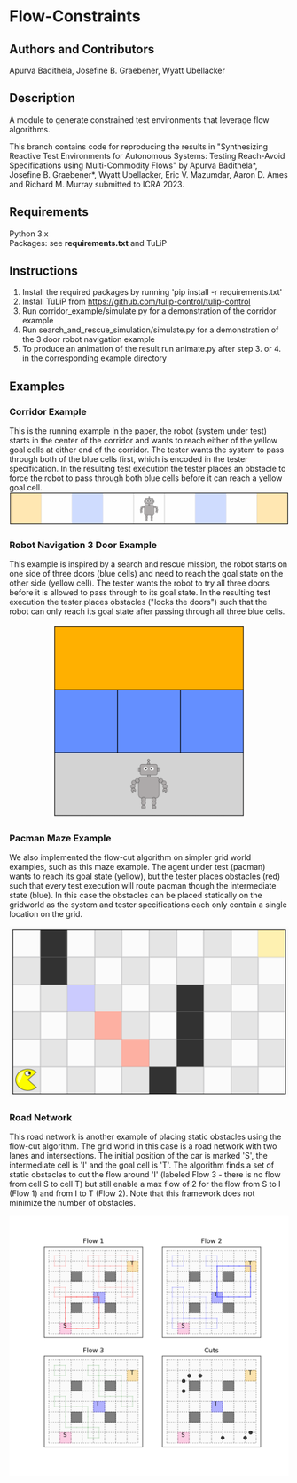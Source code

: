 # Flow-Constraints
## Authors and Contributors
Apurva Badithela, Josefine B. Graebener,  Wyatt Ubellacker <br />


## Description
A module to generate constrained test environments that leverage flow algorithms.

This branch contains code for reproducing the results in "Synthesizing Reactive Test Environments for Autonomous Systems: Testing Reach-Avoid Specifications using Multi-Commodity Flows" by Apurva Badithela\*, Josefine B. Graebener\*, Wyatt Ubellacker, Eric V. Mazumdar, Aaron D. Ames and Richard M. Murray submitted to ICRA 2023.

## Requirements
Python 3.x<br />
Packages: see **requirements.txt** and TuLiP <br />

## Instructions
1. Install the required packages by running 'pip install -r requirements.txt' <br />
2. Install TuLiP from https://github.com/tulip-control/tulip-control
3. Run corridor_example/simulate.py for a demonstration of the corridor example <br />
4. Run search_and_rescue_simulation/simulate.py for a demonstration of the 3 door robot navigation example <br />
5. To produce an animation of the result run animate.py after step 3. or 4. in the corresponding example directory

## Examples
### Corridor Example
This is the running example in the paper, the robot (system under test) starts in the center of the corridor and wants to reach either of the yellow goal cells at either end of the corridor. The tester wants the system to pass through both of the blue cells first, which is encoded in the tester specification. In the resulting test execution the tester places an obstacle to force the robot to pass through both blue cells before it can reach a yellow goal cell.
![](corridor_example/animations/test_strategy_cropped.gif)
### Robot Navigation 3 Door Example
This example is inspired by a search and rescue mission, the robot starts on one side of three doors (blue cells) and need to reach the goal state on the other side (yellow cell). The tester wants the robot to try all three doors before it is allowed to pass through to its goal state. In the resulting test execution the tester places obstacles ("locks the doors") such that the robot can only reach its goal state after passing through all three blue cells.

<p align="center">
  <img src="search_and_rescue_simulation/animations/test_strategy_cropped.gif" width="350" height="350">
</p>

### Pacman Maze Example
We also implemented the flow-cut algorithm on simpler grid world examples, such as this maze example. The agent under test (pacman) wants to reach its goal state (yellow), but the tester places obstacles (red) such that every test execution will route pacman though the intermediate state (blue). In this case the obstacles can be placed statically on the gridworld as the system and tester specifications each only contain a single location on the grid.
<p align="center">
  <img src="static_obstacle_maze/animations/sim_w_colored_obs_cropped.gif">
</p>

### Road Network
This road network is another example of placing static obstacles using the flow-cut algorithm. The grid world in this case is a road network with two lanes and intersections. The initial position of the car is marked 'S', the intermediate cell is 'I' and the goal cell is 'T'.
The algorithm finds a set of static obstacles to cut the flow around 'I' (labeled Flow 3 - there is no flow from cell S to cell T) but still enable a max flow of 2 for the flow from S to I (Flow 1) and from I to T (Flow 2). Note that this framework does not minimize the number of obstacles.
<p align="center">
  <img src="road_network/animations/road_network_colors.png">
</p>
